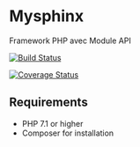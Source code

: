 # Mysphinx
 Framework PHP avec Module API
 
 
[![Build Status](https://travis-ci.com/HassanPIOU/Mysphinx.svg?branch=master)](https://travis-ci.com/HassanPIOU/Mysphinx)

[![Coverage Status](https://coveralls.io/repos/github/HassanPIOU/Mysphinx/badge.svg?branch=master)](https://coveralls.io/github/HassanPIOU/Mysphinx?branch=master)


## Requirements

* PHP 7.1 or higher
* Composer for installation